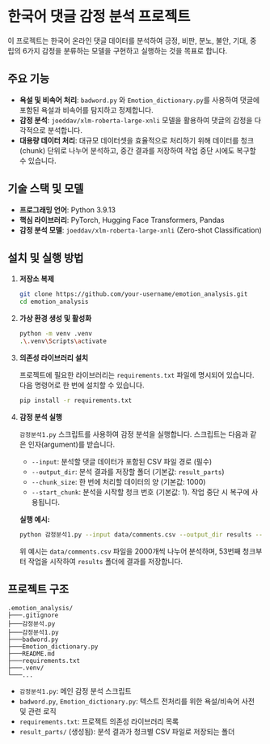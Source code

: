 # 한국어 댓글 감정 분석 프로젝트

이 프로젝트는 한국어 온라인 댓글 데이터를 분석하여 긍정, 비판, 분노, 불안, 기대, 중립의 6가지 감정을 분류하는 모델을 구현하고 실행하는 것을 목표로 합니다.

## 주요 기능

- **욕설 및 비속어 처리**: `badword.py` 와 `Emotion_dictionary.py`를 사용하여 댓글에 포함된 욕설과 비속어를 탐지하고 정제합니다.
- **감정 분석**: `joeddav/xlm-roberta-large-xnli` 모델을 활용하여 댓글의 감정을 다각적으로 분석합니다.
- **대용량 데이터 처리**: 대규모 데이터셋을 효율적으로 처리하기 위해 데이터를 청크(chunk) 단위로 나누어 분석하고, 중간 결과를 저장하여 작업 중단 시에도 복구할 수 있습니다.

## 기술 스택 및 모델

- **프로그래밍 언어**: Python 3.9.13
- **핵심 라이브러리**: PyTorch, Hugging Face Transformers, Pandas
- **감정 분석 모델**: `joeddav/xlm-roberta-large-xnli` (Zero-shot Classification)

## 설치 및 실행 방법

1.  **저장소 복제**

    ```bash
    git clone https://github.com/your-username/emotion_analysis.git
    cd emotion_analysis
    ```

2.  **가상 환경 생성 및 활성화**

    ```bash
    python -m venv .venv
    .\.venv\Scripts\activate
    ```

3.  **의존성 라이브러리 설치**

    프로젝트에 필요한 라이브러리는 `requirements.txt` 파일에 명시되어 있습니다. 다음 명령어로 한 번에 설치할 수 있습니다.

    ```bash
    pip install -r requirements.txt
    ```

4.  **감정 분석 실행**

    `감정분석1.py` 스크립트를 사용하여 감정 분석을 실행합니다. 스크립트는 다음과 같은 인자(argument)를 받습니다.

    -   `--input`: 분석할 댓글 데이터가 포함된 CSV 파일 경로 (필수)
    -   `--output_dir`: 분석 결과를 저장할 폴더 (기본값: `result_parts`)
    -   `--chunk_size`: 한 번에 처리할 데이터의 양 (기본값: 1000)
    -   `--start_chunk`: 분석을 시작할 청크 번호 (기본값: 1). 작업 중단 시 복구에 사용됩니다.

    **실행 예시:**

    ```bash
    python 감정분석1.py --input data/comments.csv --output_dir results --chunk_size 2000 --start_chunk 53
    ```

    위 예시는 `data/comments.csv` 파일을 2000개씩 나누어 분석하며, 53번째 청크부터 작업을 시작하여 `results` 폴더에 결과를 저장합니다.

## 프로젝트 구조

```
.emotion_analysis/
├───.gitignore
├───감정분석.py
├───감정분석1.py
├───badword.py
├───Emotion_dictionary.py
├───README.md
├───requirements.txt
├───.venv/
└───...
```

-   `감정분석1.py`: 메인 감정 분석 스크립트
-   `badword.py`, `Emotion_dictionary.py`: 텍스트 전처리를 위한 욕설/비속어 사전 및 관련 로직
-   `requirements.txt`: 프로젝트 의존성 라이브러리 목록
-   `result_parts/` (생성됨): 분석 결과가 청크별 CSV 파일로 저장되는 폴더